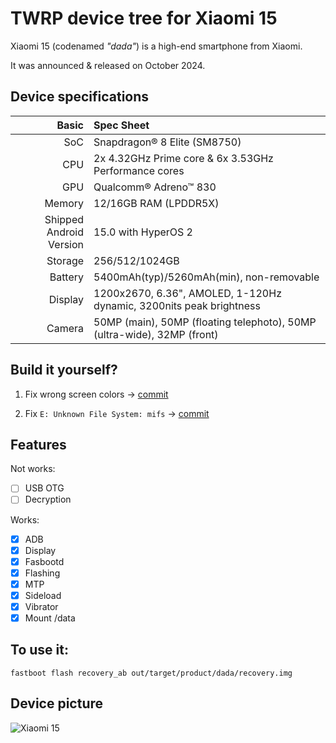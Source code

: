 # TWRP device tree for Xiaomi 15

Xiaomi 15 (codenamed _"dada"_) is a high-end smartphone from Xiaomi.

It was announced & released on October 2024.

## Device specifications

Basic   | Spec Sheet
-------:|:-------------------------
SoC     | Snapdragon® 8 Elite (SM8750)
CPU     | 2x 4.32GHz Prime core & 6x 3.53GHz Performance cores
GPU     | Qualcomm® Adreno™ 830
Memory  | 12/16GB RAM (LPDDR5X)
Shipped Android Version | 15.0 with HyperOS 2
Storage | 256/512/1024GB
Battery | 5400mAh(typ)/5260mAh(min), non-removable
Display | 1200x2670, 6.36", AMOLED, 1-120Hz dynamic, 3200nits peak brightness
Camera  | 50MP (main), 50MP (floating telephoto), 50MP (ultra-wide), 32MP (front)

## Build it yourself?
1. Fix wrong screen colors -> [commit](https://github.com/YuKongA/android_bootable_recovery_twrp-14/commit/edf59d8b504a4b3db197286aeac1c73727708175)

2. Fix `E: Unknown File System: mifs` -> [commit](https://github.com/YuKongA/android_bootable_recovery_twrp-14/commit/d7167c4d7b9cd341c049d62c876f365b58a39542)

## Features
Not works:
- [ ] USB OTG
- [ ] Decryption

Works:
- [X] ADB
- [X] Display
- [X] Fasbootd
- [X] Flashing
- [X] MTP
- [X] Sideload
- [X] Vibrator
- [X] Mount /data

## To use it:

```
fastboot flash recovery_ab out/target/product/dada/recovery.img
```

## Device picture

![Xiaomi 15](https://cdn.cnbj0.fds.api.mi-img.com/b2c-shopapi-pms/pms_1730124041.20684102.png)

